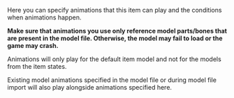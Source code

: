Here you can specify animations that this item can play and the conditions when animations happen.

**Make sure that animations you use only reference model parts/bones that are present in the model file.
Otherwise, the model may fail to load or the game may crash.**

Animations will only play for the default item model and not for the models from the item states.

Existing model animations specified in the model file or during model file import will also
play alongside animations specified here.